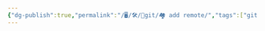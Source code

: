 ```yaml
---
{"dg-publish":true,"permalink":"/🖥/🛠/🐙git/🏘 add remote/","tags":["git","programming","utils"]}
---
```



